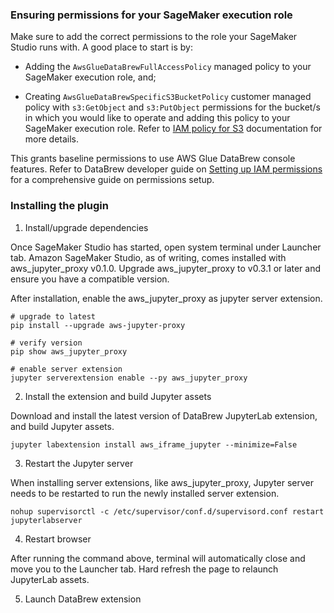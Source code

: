 ### Ensuring permissions for your SageMaker execution role

Make sure to add the correct permissions to the role your SageMaker Studio runs with. A good place to start is by:

* Adding the `AwsGlueDataBrewFullAccessPolicy` managed policy to your SageMaker execution role, and;

* Creating `AwsGlueDataBrewSpecificS3BucketPolicy` customer managed policy with `s3:GetObject` and `s3:PutObject` permissions for the bucket/s in which you would like to operate and adding this policy to your SageMaker execution role. Refer to [IAM policy for S3](https://docs.aws.amazon.com/databrew/latest/dg/iam-policy-to-use-s3-for-data-resource-role.html) documentation for more details.

This grants baseline permissions to use AWS Glue DataBrew console features. Refer to DataBrew developer guide on [Setting up IAM permissions](https://docs.aws.amazon.com/databrew/latest/dg/setting-up-iam.html) for a comprehensive guide on permissions setup.

### Installing the plugin

1. Install/upgrade dependencies

Once SageMaker Studio has started, open system terminal under Launcher tab. Amazon SageMaker Studio, as of writing, comes installed with aws_jupyter_proxy v0.1.0. Upgrade aws_jupyter_proxy to v0.3.1 or later and ensure you have a compatible version.

After installation, enable the aws_jupyter_proxy as jupyter server extension.

```
# upgrade to latest
pip install --upgrade aws-jupyter-proxy

# verify version
pip show aws_jupyter_proxy

# enable server extension
jupyter serverextension enable --py aws_jupyter_proxy
```

2. Install the extension and build Jupyter assets

Download and install the latest version of DataBrew JupyterLab extension, and build Jupyter assets.

```
jupyter labextension install aws_iframe_jupyter --minimize=False
```

3. Restart the Jupyter server

When installing server extensions, like aws_jupyter_proxy, Jupyter server needs to be restarted to run the newly installed server extension.

```
nohup supervisorctl -c /etc/supervisor/conf.d/supervisord.conf restart jupyterlabserver
```

4. Restart browser

After running the command above, terminal will automatically close and move you to the Launcher tab. Hard refresh the page to relaunch JupyterLab assets.

5. Launch DataBrew extension
